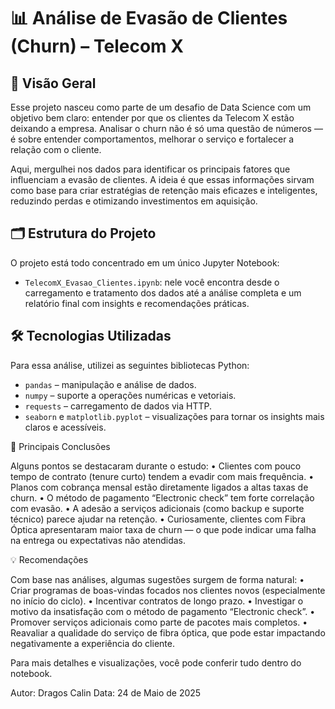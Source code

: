 # 📊 Análise de Evasão de Clientes (Churn) – Telecom X

## 🧭 Visão Geral

Esse projeto nasceu como parte de um desafio de Data Science com um objetivo bem claro: entender por que os clientes da Telecom X estão deixando a empresa. Analisar o churn não é só uma questão de números — é sobre entender comportamentos, melhorar o serviço e fortalecer a relação com o cliente.

Aqui, mergulhei nos dados para identificar os principais fatores que influenciam a evasão de clientes. A ideia é que essas informações sirvam como base para criar estratégias de retenção mais eficazes e inteligentes, reduzindo perdas e otimizando investimentos em aquisição.

## 🗂 Estrutura do Projeto

O projeto está todo concentrado em um único Jupyter Notebook:

- `TelecomX_Evasao_Clientes.ipynb`: nele você encontra desde o carregamento e tratamento dos dados até a análise completa e um relatório final com insights e recomendações práticas.

## 🛠 Tecnologias Utilizadas

Para essa análise, utilizei as seguintes bibliotecas Python:

- `pandas` – manipulação e análise de dados.  
- `numpy` – suporte a operações numéricas e vetoriais.  
- `requests` – carregamento de dados via HTTP.  
- `seaborn` e `matplotlib.pyplot` – visualizações para tornar os insights mais claros e acessíveis.

📌 Principais Conclusões

Alguns pontos se destacaram durante o estudo:
	•	Clientes com pouco tempo de contrato (tenure curto) tendem a evadir com mais frequência.
	•	Planos com cobrança mensal estão diretamente ligados a altas taxas de churn.
	•	O método de pagamento “Electronic check” tem forte correlação com evasão.
	•	A adesão a serviços adicionais (como backup e suporte técnico) parece ajudar na retenção.
	•	Curiosamente, clientes com Fibra Óptica apresentaram maior taxa de churn — o que pode indicar uma falha na entrega ou expectativas não atendidas.

💡 Recomendações

Com base nas análises, algumas sugestões surgem de forma natural:
	•	Criar programas de boas-vindas focados nos clientes novos (especialmente no início do ciclo).
	•	Incentivar contratos de longo prazo.
	•	Investigar o motivo da insatisfação com o método de pagamento “Electronic check”.
	•	Promover serviços adicionais como parte de pacotes mais completos.
	•	Reavaliar a qualidade do serviço de fibra óptica, que pode estar impactando negativamente a experiência do cliente.

Para mais detalhes e visualizações, você pode conferir tudo dentro do notebook.

Autor: Dragos Calin
Data: 24 de Maio de 2025
